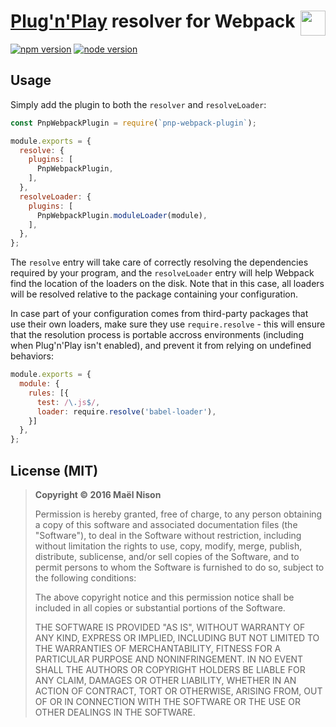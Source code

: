 # <img src="https://raw.githubusercontent.com/webpack/media/master/logo/icon-square-small.png" height="40" align="right" /> [Plug'n'Play](https://github.com/yarnpkg/rfcs/pull/101) resolver for Webpack

[![npm version](https://img.shields.io/npm/v/pnp-webpack-plugin.svg)](https://www.npmjs.com/package/pnp-webpack-plugin)
[![node version](https://img.shields.io/node/v/ts-loader.svg)](https://www.npmjs.com/package/ts-loader)

## Usage

Simply add the plugin to both the `resolver` and `resolveLoader`:

```js
const PnpWebpackPlugin = require(`pnp-webpack-plugin`);

module.exports = {
  resolve: {
    plugins: [
      PnpWebpackPlugin,
    ],
  },
  resolveLoader: {
    plugins: [
      PnpWebpackPlugin.moduleLoader(module),
    ],
  },
};
```

The `resolve` entry will take care of correctly resolving the dependencies required by your program, and the `resolveLoader` entry will help Webpack find the location of the loaders on the disk. Note that in this case, all loaders will be resolved relative to the package containing your configuration.

In case part of your configuration comes from third-party packages that use their own loaders, make sure they use `require.resolve` - this will ensure that the resolution process is portable accross environments (including when Plug'n'Play isn't enabled), and prevent it from relying on undefined behaviors:

```js
module.exports = {
  module: {
    rules: [{
      test: /\.js$/,
      loader: require.resolve('babel-loader'),
    }]
  },
};
```

## License (MIT)

> **Copyright © 2016 Maël Nison**
>
> Permission is hereby granted, free of charge, to any person obtaining a copy of this software and associated documentation files (the "Software"), to deal in the Software without restriction, including without limitation the rights to use, copy, modify, merge, publish, distribute, sublicense, and/or sell copies of the Software, and to permit persons to whom the Software is furnished to do so, subject to the following conditions:
>
> The above copyright notice and this permission notice shall be included in all copies or substantial portions of the Software.
>
> THE SOFTWARE IS PROVIDED "AS IS", WITHOUT WARRANTY OF ANY KIND, EXPRESS OR IMPLIED, INCLUDING BUT NOT LIMITED TO THE WARRANTIES OF MERCHANTABILITY, FITNESS FOR A PARTICULAR PURPOSE AND NONINFRINGEMENT. IN NO EVENT SHALL THE AUTHORS OR COPYRIGHT HOLDERS BE LIABLE FOR ANY CLAIM, DAMAGES OR OTHER LIABILITY, WHETHER IN AN ACTION OF CONTRACT, TORT OR OTHERWISE, ARISING FROM, OUT OF OR IN CONNECTION WITH THE SOFTWARE OR THE USE OR OTHER DEALINGS IN THE SOFTWARE.
